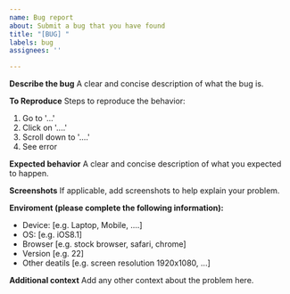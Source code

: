 ```yaml
---
name: Bug report
about: Submit a bug that you have found
title: "[BUG] "
labels: bug
assignees: ''

---
```


**Describe the bug**
A clear and concise description of what the bug is.

**To Reproduce**
Steps to reproduce the behavior:
1. Go to '...'
2. Click on '....'
3. Scroll down to '....'
4. See error

**Expected behavior**
A clear and concise description of what you expected to happen.

**Screenshots**
If applicable, add screenshots to help explain your problem.

**Enviroment (please complete the following information):**
 - Device: [e.g. Laptop, Mobile, ....]
 - OS: [e.g. iOS8.1]
 - Browser [e.g. stock browser, safari, chrome]
 - Version [e.g. 22]
 - Other deatils [e.g. screen resolution 1920x1080, ...]

**Additional context**
Add any other context about the problem here.
